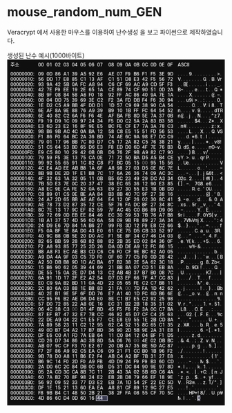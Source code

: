 # mouse_random_num_GEN
Veracrypt 에서 사용한 마우스를 이용하여 난수생성 을 보고 파이썬으로 제작하였습니다.

생성된 난수 예시(1000바이트)
<img src='https://github.com/heon0120/mouse_random_num_GEN/blob/main/randomnumber.png'></img>
